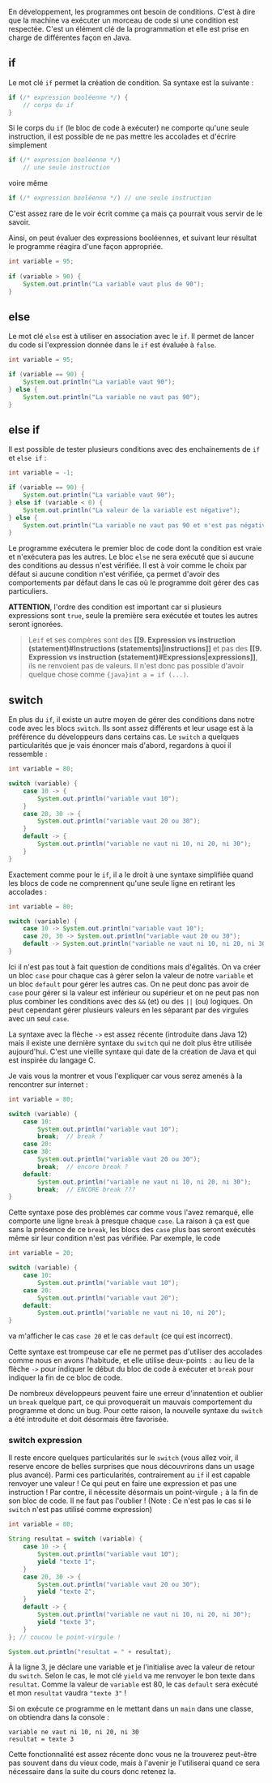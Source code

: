 En développement, les programmes ont besoin de conditions. C'est à dire que la machine va exécuter un morceau de code si une condition est respectée. C'est un élément clé de la programmation et elle est prise en charge de différentes façon en Java.

## if

Le mot clé `if` permet la création de condition. Sa syntaxe est la suivante :

```java
if (/* expression booléenne */) {
    // corps du if
}
```

Si le corps du `if` (le bloc de code à exécuter) ne comporte qu'une seule instruction, il est possible de ne pas mettre les accolades et d'écrire simplement 

```java
if (/* expression booléenne */)
    // une seule instruction
```

voire même 

```java
if (/* expression booléenne */) // une seule instruction
```

C'est assez rare de le voir écrit comme ça mais ça pourrait vous servir de le savoir.

Ainsi, on peut évaluer des expressions booléennes, et suivant leur résultat le programme réagira d'une façon appropriée.

```java
int variable = 95;
  
if (variable > 90) {
    System.out.println("La variable vaut plus de 90");
}
```

## else

Le mot clé `else` est à utiliser en association avec le `if`. Il permet de lancer du code si l'expression donnée dans le `if` est évaluée à `false`.

```java
int variable = 95;

if (variable == 90) {
    System.out.println("La variable vaut 90");
} else {
    System.out.println("La variable ne vaut pas 90");
}
```

## else if

Il est possible de tester plusieurs conditions avec des enchainements de `if` et `else if` :

```java
int variable = -1;

if (variable == 90) {
    System.out.println("La variable vaut 90");
} else if (variable < 0) {
    System.out.println("La valeur de la variable est négative");
} else {
    System.out.println("La variable ne vaut pas 90 et n'est pas négative");
}
```

Le programme exécutera le premier bloc de code dont la condition est vraie et n'exécutera pas les autres. 
Le bloc `else` ne sera exécuté que si aucune des conditions au dessus n'est vérifiée. Il est à voir comme le choix par défaut si aucune condition n'est vérifiée, ça permet d'avoir des comportements par défaut dans le cas où le programme doit gérer des cas particuliers.

**ATTENTION**, l'ordre des condition est important car si plusieurs expressions sont `true`, seule la première sera exécutée et toutes les autres seront ignorées.

> Le`if` et ses compères sont des **[[9. Expression vs instruction (statement)#Instructions (statements)|instructions]]** et pas des **[[9. Expression vs instruction (statement)#Expressions|expressions]]**, ils ne renvoient pas de valeurs. Il n'est donc pas possible d'avoir quelque chose comme `{java}int a = if (...)`.
## switch

En plus du `if`, il existe un autre moyen de gérer des conditions dans notre code avec les blocs `switch`. Ils sont assez différents et leur usage est à la préférence du développeurs dans certains cas. Le `switch` a quelques particularités que je vais énoncer mais d'abord, regardons à quoi il ressemble :

```java 
int variable = 80;

switch (variable) {
    case 10 -> {
        System.out.println("variable vaut 10");
    }
    case 20, 30 -> {
        System.out.println("variable vaut 20 ou 30");
    }
    default -> {
        System.out.println("variable ne vaut ni 10, ni 20, ni 30");
    }
}
```

Exactement comme pour le `if`, il a le droit à une syntaxe simplifiée quand les blocs de code ne comprennent qu'une seule ligne en retirant les accolades :

```java
int variable = 80;

switch (variable) {
    case 10 -> System.out.println("variable vaut 10");
    case 20, 30 -> System.out.println("variable vaut 20 ou 30");
    default -> System.out.println("variable ne vaut ni 10, ni 20, ni 30");
}
```

Ici il n'est pas tout à fait question de conditions mais d'égalités. On va créer un bloc `case` pour chaque cas à gérer selon la valeur de notre `variable` et un bloc `default` pour gérer les autres cas. On ne peut donc pas avoir de `case` pour gérer si la valeur est inférieur ou supérieur et on ne peut pas non plus combiner les conditions avec des `&&` (et) ou des `||` (ou) logiques. On peut cependant gérer plusieurs valeurs en les séparant par des virgules avec un seul `case`.

La syntaxe avec la flèche `->` est assez récente (introduite dans Java 12) mais il existe une dernière syntaxe du `switch` qui ne doit plus être utilisée aujourd'hui. C'est une vieille syntaxe qui date de la création de Java et qui est inspirée du langage C.

Je vais vous la montrer et vous l'expliquer car vous serez amenés à la rencontrer sur internet :

```java
int variable = 80;

switch (variable) {
    case 10:
        System.out.println("variable vaut 10");
        break;  // break ?
    case 20:
    case 30:
        System.out.println("variable vaut 20 ou 30");
        break;  // encore break ?
    default:
        System.out.println("variable ne vaut ni 10, ni 20, ni 30");
        break;  // ENCORE break ???
}
```

Cette syntaxe pose des problèmes car comme vous l'avez remarqué, elle comporte une ligne `break` à presque chaque `case`. La raison à ça est que sans la présence de ce `break`, les blocs des `case` plus bas seront exécutés même sir leur condition n'est pas vérifiée.
Par exemple, le code
```java
int variable = 20;

switch (variable) {
    case 10:
        System.out.println("variable vaut 10");
    case 20:
        System.out.println("variable vaut 20");
    default:
        System.out.println("variable ne vaut ni 10, ni 20");
}
```
va m'afficher le cas `case 20` et le cas `default` (ce qui est incorrect).

Cette syntaxe est trompeuse car elle ne permet pas d'utiliser des accolades comme nous en avons l'habitude, et elle utilise deux-points `:` au lieu de la flèche `->` pour indiquer le début du bloc de code à exécuter et `break` pour indiquer la fin de ce bloc de code.

De nombreux développeurs peuvent faire une erreur d'innatention et oublier un `break` quelque part, ce qui provoquerait un mauvais comportement du programme et donc un bug. Pour cette raison, la nouvelle syntaxe du `switch` a été introduite et doit désormais être favorisée.

### switch expression

Il reste encore quelques particularités sur le `switch` (vous allez voir, il reserve encore de belles surprises que nous découvrirons dans un usage plus avancé). Parmi ces particularités, contrairement au `if` il est capable renvoyer une valeur ! Ce qui peut en faire une expression et pas une instruction ! Par contre, il nécessite désormais un point-virgule `;` à la fin de son bloc de code. Il ne faut pas l'oublier ! (Note : Ce n'est pas le cas si le `switch` n'est pas utilisé comme expression)

```java
int variable = 80;

String resultat = switch (variable) {
    case 10 -> {
        System.out.println("variable vaut 10");
        yield "texte 1";
    }
    case 20, 30 -> {
        System.out.println("variable vaut 20 ou 30");
        yield "texte 2";
    }
    default -> {
        System.out.println("variable ne vaut ni 10, ni 20, ni 30");
        yield "texte 3";
    }
}; // coucou le point-virgule !

System.out.println("resultat = " + resultat);
```

À la ligne 3, je déclare une variable et je l'initialise avec la valeur de retour du `switch`. Selon le cas, le mot clé `yield` va me renvoyer le bon texte dans `resultat`. Comme la valeur de `variable` est 80, le cas `default` sera exécuté et mon `resultat` vaudra `"texte 3"` !

Si on exécute ce programme en le mettant dans un `main` dans une classe, on obtiendra dans la console :
```
variable ne vaut ni 10, ni 20, ni 30
resultat = texte 3
```

Cette fonctionnalité est assez récente donc vous ne la trouverez peut-être pas souvent dans du vieux code, mais à l'avenir je l'utiliserai quand ce sera nécessaire dans la suite du cours donc retenez la.